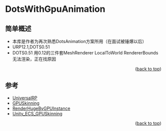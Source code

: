 # DotsWithGpuAnimation


<div id="top"></div>
<!--
*** Thanks for checking out the Best-README-Template. If you have a suggestion
*** that would make this better, please fork the repo and create a pull request
*** or simply open an issue with the tag "enhancement".
*** Don't forget to give the project a star!
*** Thanks again! Now go create something AMAZING! :D
-->



<!-- PROJECT SHIELDS -->
<!--
*** I'm using markdown "reference style" links for readability.
*** Reference links are enclosed in brackets [ ] instead of parentheses ( ).
*** See the bottom of this document for the declaration of the reference variables
*** for contributors-url, forks-url, etc. This is an optional, concise syntax you may use.
*** https://www.markdownguide.org/basic-syntax/#reference-style-links
-->




<!-- ABOUT THE PROJECT -->
## 简单概述

* 本库是作者为再次熟悉DotsAnimation方案所用（在面试被锤爆以后）
* URP12.1,DOTS0.51
* DOTS0.51 用0.12的三件套MeshRenderer LocalToWorld RendererBounds无法渲染，正在找原因

<p align="right">(<a href="#top">back to top</a>)</p>



<!-- ACKNOWLEDGMENTS -->
## 参考
* [UniversalRP](https://github.com/devagame/UniversalRP )
* [GPUSkinning](https://github.com/killop/URP-12-GammaUIAndSplitResolution)
* [RenderHugeByGPUInstance](https://github.com/tkonexhh/RenderHugeByGPUInstance)
* [Unity_ECS_GPUSkinning](https://github.com/dreamfairy/Unity_ECS_GPUSkinning)

<p align="right">(<a href="#top">back to top</a>)</p>